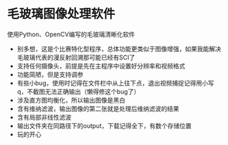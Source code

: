 # 毛玻璃图像处理软件
使用Python、OpenCV编写的毛玻璃清晰化软件

- 别多想，这是个比赛特化型程序，总体功能更类似于图像增强，如果我能解决毛玻璃代表的漫反射回溯那可能已经有SCI了
- 支持任何摄像头，前提是先在主程序中设置好分辨率和视频格式
- 功能简陋，但是支持调参
- 有些小bug，使用时记得在文件栏中从上往下点，退出视频捕捉记得用小写q，不截图无法正确输出（懒得修这个bug了）
- 涉及直方图均衡化，所以输出图像是黑白
- 含有维纳滤波，输出图像的第二张就是处理后维纳滤波的结果
- 含有局部非线性滤波
- 输出文件夹在同路径下的output，下载记得全下，有数个存储位置
- 玩的开心
